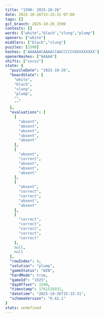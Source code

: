 ```yaml
---
title: "1590: 2025-10-26"
date: 2025-10-26T15:15:31-07:00
tags: []
git_branch: 2025-10-26_1590
contests: []
words: ["white","black","slung","plump"]
openers: ["white"]
middlers: ["black","slung"]
puzzles: [1590]
hashes: ["AAAAAACAAAACCAACCCCCXXXXXXXXXX"]
openerHashes: ["AAAAA"]
shifts: ["vscvz"]
state: {
  "puzzleDate": "2025-10-26",
  "boardState": [
    "white",
    "black",
    "slung",
    "plump",
    "",
    ""
  ],
  "evaluations": [
    [
      "absent",
      "absent",
      "absent",
      "absent",
      "absent"
    ],
    [
      "absent",
      "correct",
      "absent",
      "absent",
      "absent"
    ],
    [
      "absent",
      "correct",
      "correct",
      "absent",
      "absent"
    ],
    [
      "correct",
      "correct",
      "correct",
      "correct",
      "correct"
    ],
    null,
    null
  ],
  "rowIndex": 4,
  "solution": "plump",
  "gameStatus": "WIN",
  "hardMode": true,
  "gameId": "1925",
  "dayOffset": 1590,
  "timestamp": 1761516931,
  "datetime": "2025-10-26T15:15:31",
  "schemaVersion": "0.42.1"
}
stats: undefined
---
```

<!-- more -->

